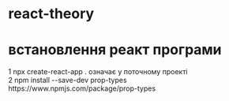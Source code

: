 # react-theory

<h1>встановлення реакт програми</h1> 
1 npx create-react-app . означає у поточному проекті <br/>
2 npm install --save-dev prop-types https://www.npmjs.com/package/prop-types
